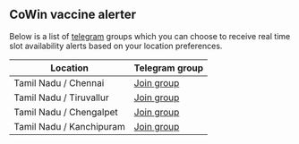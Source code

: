 ## CoWin vaccine alerter

Below is a list of [telegram](https://telegram.org/) groups which you can choose to receive real time slot availability alerts based on your location preferences.


Location                  | Telegram group
------------------------- | ----------------------------------------
Tamil Nadu / Chennai      | [Join group](https://t.me/joinchat/sew-FrT6W9U0NDhl)
Tamil Nadu / Tiruvallur   | [Join group](https://t.me/joinchat/y2RY9Zbv1DE4MWI1)
Tamil Nadu / Chengalpet   | [Join group](https://t.me/joinchat/N1EaOTE3wC81YTM1)
Tamil Nadu / Kanchipuram  | [Join group](https://t.me/joinchat/OjSllNVqhn01ZmRl)

